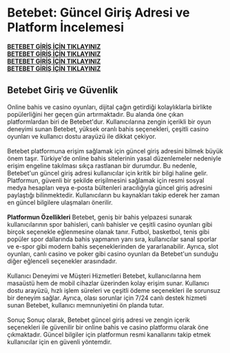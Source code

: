 <h1>Betebet: Güncel Giriş Adresi ve Platform İncelemesi</h1>
<B><a href="https://cutt.ly/betebet-tikla-gir">BETEBET GİRİŞ İÇİN TIKLAYINIZ</a></B><br>
<B><a href="https://cutt.ly/betebet-tikla-gir">BETEBET GİRİŞ İÇİN TIKLAYINIZ</a></B><br>
<B><a href="https://cutt.ly/betebet-tikla-gir">BETEBET GİRİŞ İÇİN TIKLAYINIZ</a></B><br>
<B><a href="https://cutt.ly/betebet-tikla-gir">BETEBET GİRİŞ İÇİN TIKLAYINIZ</a></B><br>

<h2>Betebet Giriş ve Güvenlik</h2><b></b>
Online bahis ve casino oyunları, dijital çağın getirdiği kolaylıklarla birlikte popülerliğini her geçen gün artırmaktadır. Bu alanda öne çıkan platformlardan biri de Betebet'dur. Kullanıcılarına zengin içerikli bir oyun deneyimi sunan Betebet, yüksek oranlı bahis seçenekleri, çeşitli casino oyunları ve kullanıcı dostu arayüzü ile dikkat çekiyor.
<br><br>
Betebet platformuna erişim sağlamak için güncel giriş adresini bilmek büyük önem taşır. Türkiye'de online bahis sitelerinin yasal düzenlemeler nedeniyle erişim engeline takılması sıkça rastlanan bir durumdur. Bu nedenle, Betebet'un güncel giriş adresi kullanıcılar için kritik bir bilgi haline gelir. Platformun, güvenli bir şekilde erişilmesini sağlamak için resmi sosyal medya hesapları veya e-posta bültenleri aracılığıyla güncel giriş adresini paylaştığı bilinmektedir. Kullanıcıların bu kaynakları takip ederek her zaman en güncel bilgilere ulaşmaları önerilir.
<br><br>
<b>Platformun Özellikleri</b>
Betebet, geniş bir bahis yelpazesi sunarak kullanıcılarının spor bahisleri, canlı bahisler ve çeşitli casino oyunları gibi birçok seçenekle eğlenmesine olanak tanır. Futbol, basketbol, tenis gibi popüler spor dallarında bahis yapmanın yanı sıra, kullanıcılar sanal sporlar ve e-spor gibi modern bahis seçeneklerinden de yararlanabilir. Ayrıca, slot oyunları, canlı casino ve poker gibi casino oyunları da Betebet'un sunduğu diğer eğlenceli seçenekler arasındadır.
<br><br>
Kullanıcı Deneyimi ve Müşteri Hizmetleri
Betebet, kullanıcılarına hem masaüstü hem de mobil cihazlar üzerinden kolay erişim sunar. Kullanıcı dostu arayüzü, hızlı işlem süreleri ve çeşitli ödeme seçenekleri ile sorunsuz bir deneyim sağlar. Ayrıca, olası sorunlar için 7/24 canlı destek hizmeti sunan Betebet, kullanıcı memnuniyetini ön planda tutar.
<br><br>
Sonuç
Sonuç olarak, Betebet güncel giriş adresi ve zengin içerik seçenekleri ile güvenilir bir online bahis ve casino platformu olarak öne çıkmaktadır. Güncel bilgiler için platformun resmi kanallarını takip etmek kullanıcılar için en güvenli yöntemdir.
